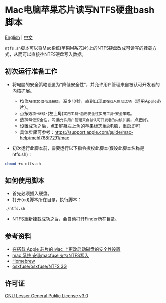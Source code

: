 # Mac电脑苹果芯片读写NTFS硬盘bash脚本

[English](readme.md) | [中文](readme-zh.md)

`ntfs.sh`脚本可以将Mac系统(苹果M系芯片)上的NTFS硬盘改成可读写的挂载方式，从而可以直接往NTFS硬盘写入数据。

## 初次运行准备工作
- 将电脑的安全策略设置为“降低安全性”，并允许用户管理来自被认可开发者的内核扩展。
  - 按住`触控ID或电源按钮`，至少10秒，直到出现`正在载入启动选项`（适用Apple芯片）。
  - 点按`选项`-`继续`-(左上角)`实用工具`-`启用安全性实用工具`-`安全策略`。
  - 选择`降低安全性`，勾选`允许用户管理来自被认可开发者的内核扩展`，点击`好`。
  - 设置成功之后，点击屏幕左上角的苹果标志`重启`电脑，重启即可
  - 具体步骤可参考：https://support.apple.com/guide/mac-help/mchl768f7291/mac

- 初次运行此脚本前，需要运行以下指令授权此脚本(假设此脚本名称是ntfs.sh)：
```bash
chmod +x ntfs.sh
```

## 如何使用脚本
- 首先必须插入硬盘。
- 打开(cd)脚本所在目录，执行脚本：
```bash
./ntfs.sh
```
- NTFS重新挂载成功之后，会自动打开Finder所在目录。


## 参考资料
- [在搭载 Apple 芯片的 Mac 上更改启动磁盘的安全性设置](https://support.apple.com/guide/mac-help/mchl768f7291/mac)
- [mac 系统 安装macfuse 支持NTFS写入](https://www.cnblogs.com/qkcan/p/17473575.html)
- [Homebrew](https://brew.sh/)
- [osxfuse/osxfuse/NTFS 3G](https://github.com/osxfuse/osxfuse/wiki/NTFS-3G)

## 许可证
[GNU Lesser General Public License v3.0](https://choosealicense.com/licenses/gpl-3.0/)